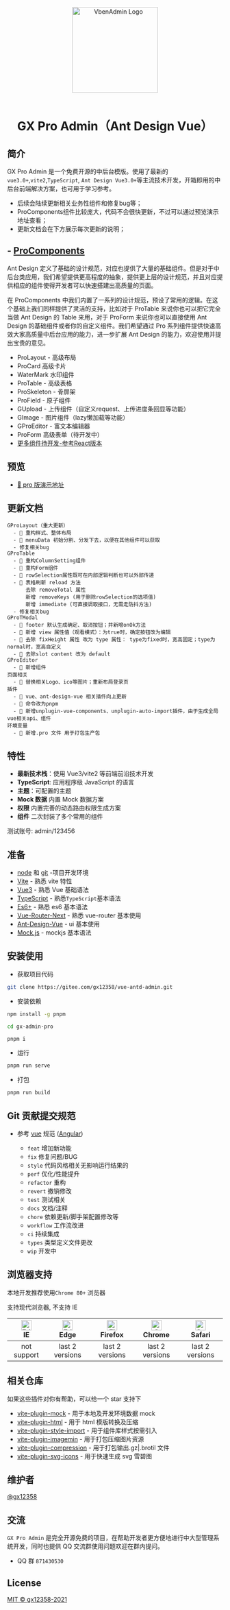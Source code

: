 <div align="center"> <a href="https://gitee.com/gx12358/vite-admin-pro"> <img alt="VbenAdmin Logo" width="200" height="200" src="https://zbbf9-hw.ahtv.cn/ahtv-obs/20210811/d5b6f8d7-b759-243d-b8f3-906a6b8570bf.png"> </a> <br> <br>

<h1>GX Pro Admin（Ant Design Vue）</h1>
</div>

## 简介

GX Pro Admin 是一个免费开源的中后台模版。使用了最新的`vue3.0+`,`vite2`,`TypeScript`, `Ant Design Vue3.0+`等主流技术开发，开箱即用的中后台前端解决方案，也可用于学习参考。

- 后续会陆续更新相关业务性组件和修复bug等；
- ProComponents组件比较庞大，代码不会很快更新，不过可以通过预览演示地址查看；
- 更新文档会在下方展示每次更新的说明；

## - [ProComponents](https://procomponents.ant.design/components)

Ant Design 定义了基础的设计规范，对应也提供了大量的基础组件。但是对于中后台类应用，我们希望提供更高程度的抽象，提供更上层的设计规范，并且对应提供相应的组件使得开发者可以快速搭建出高质量的页面。

在 ProComponents 中我们内置了一系列的设计规范，预设了常用的逻辑。在这个基础上我们同样提供了灵活的支持，比如对于 ProTable 来说你也可以把它完全当做 Ant Design 的 Table 来用，对于 ProForm 来说你也可以直接使用 Ant Design 的基础组件或者你的自定义组件。我们希望通过 Pro 系列组件提供快速高效大家高质量中后台应用的能力，进一步扩展 Ant Design 的能力，欢迎使用并提出宝贵的意见。

- ProLayout - 高级布局
- ProCard 高级卡片
- WaterMark 水印组件
- ProTable - 高级表格
- ProSkeleton - 骨屏架
- ProField - 原子组件
- GUpload - 上传组件（自定义request、上传进度条回显等功能）
- GImage - 图片组件（lazy懒加载等功能）
- GProEditor - 富文本编辑器
- ProForm 高级表单（待开发中）
- [更多组件待开发-参考React版本](https://procomponents.ant.design/components)

## 预览

- [🚀 pro 版演示地址](http://121.36.16.172:9000/gx.pro.admin)

## 更新文档
    GProLayout（重大更新）
      - 🎉 重构样式、整体布局
      - 🎉 menuData 初始分割、分发下去，以便在其他组件可以获取
      - 修复相关bug
    GProTable
      - 🎉 重构ColumnSetting组件
      - 🎉 重构Form组件
      - 🎉 rowSelection属性既可在内部逻辑判断也可以外部传递
      - 🎉 表格刷新 reload 方法
          去除 removeTotal 属性
          新增 removeKeys (用于删除rowSelection的选项值)
          新增 immediate (可直接调取接口，无需走防抖方法)
      - 修复相关bug
    GProTModal
      - 🎉 footer 默认生成确定、取消按钮；并新增onOk方法
      - 🎉 新增 view 属性值（观看模式）：为true时，确定按钮改为编辑
      - 🎉 去除 fixHeight 属性 改为 type 属性： type为fixed时，宽高固定；type为normal时，宽高自定义
      - 🎉 去除slot content 改为 default
    GProEditor
      - 🎉 新增组件
    页面相关
      - 🎉 替换相关Logo、ico等图片；重新布局登录页
    插件
      - 🎉 vue、ant-design-vue 相关插件向上更新
      - 🎉 命令改为pnpm
      - 🎉 新增unplugin-vue-components、unplugin-auto-import插件，由于生成全局vue相关api、组件
    环境变量
      - 🎉 新增.pro 文件 用于打包生产包

## 特性

- **最新技术栈**：使用 Vue3/vite2 等前端前沿技术开发
- **TypeScript**: 应用程序级 JavaScript 的语言
- **主题**：可配置的主题
- **Mock 数据** 内置 Mock 数据方案
- **权限** 内置完善的动态路由权限生成方案
- **组件** 二次封装了多个常用的组件

测试账号: admin/123456

## 准备

- [node](http://nodejs.org/) 和 [git](https://git-scm.com/) -项目开发环境
- [Vite](https://vitejs.dev/) - 熟悉 vite 特性
- [Vue3](https://v3.vuejs.org/) - 熟悉 Vue 基础语法
- [TypeScript](https://www.typescriptlang.org/) - 熟悉`TypeScript`基本语法
- [Es6+](http://es6.ruanyifeng.com/) - 熟悉 es6 基本语法
- [Vue-Router-Next](https://next.router.vuejs.org/) - 熟悉 vue-router 基本使用
- [Ant-Design-Vue](https://next.antdv.com/components/overview-cn/) - ui 基本使用
- [Mock.js](https://github.com/nuysoft/Mock) - mockjs 基本语法

## 安装使用

- 获取项目代码

```bash
git clone https://gitee.com/gx12358/vue-antd-admin.git
```

- 安装依赖

```bash
npm install -g pnpm

cd gx-admin-pro

pnpm i

```

- 运行

```bash
pnpm run serve
```

- 打包

```bash
pnpm run build
```

## Git 贡献提交规范

- 参考 [vue](https://github.com/vuejs/vue/blob/dev/.github/COMMIT_CONVENTION.md) 规范 ([Angular](https://github.com/conventional-changelog/conventional-changelog/tree/master/packages/conventional-changelog-angular))

  - `feat` 增加新功能
  - `fix` 修复问题/BUG
  - `style` 代码风格相关无影响运行结果的
  - `perf` 优化/性能提升
  - `refactor` 重构
  - `revert` 撤销修改
  - `test` 测试相关
  - `docs` 文档/注释
  - `chore` 依赖更新/脚手架配置修改等
  - `workflow` 工作流改进
  - `ci` 持续集成
  - `types` 类型定义文件更改
  - `wip` 开发中

## 浏览器支持

本地开发推荐使用`Chrome 80+` 浏览器

支持现代浏览器, 不支持 IE

| [<img src="https://raw.githubusercontent.com/alrra/browser-logos/master/src/edge/edge_48x48.png" alt=" Edge" width="24px" height="24px" />](http://godban.github.io/browsers-support-badges/)</br>IE | [<img src="https://raw.githubusercontent.com/alrra/browser-logos/master/src/edge/edge_48x48.png" alt=" Edge" width="24px" height="24px" />](http://godban.github.io/browsers-support-badges/)</br>Edge | [<img src="https://raw.githubusercontent.com/alrra/browser-logos/master/src/firefox/firefox_48x48.png" alt="Firefox" width="24px" height="24px" />](http://godban.github.io/browsers-support-badges/)</br>Firefox | [<img src="https://raw.githubusercontent.com/alrra/browser-logos/master/src/chrome/chrome_48x48.png" alt="Chrome" width="24px" height="24px" />](http://godban.github.io/browsers-support-badges/)</br>Chrome | [<img src="https://raw.githubusercontent.com/alrra/browser-logos/master/src/safari/safari_48x48.png" alt="Safari" width="24px" height="24px" />](http://godban.github.io/browsers-support-badges/)</br>Safari |
| :-: | :-: | :-: | :-: | :-: |
| not support | last 2 versions | last 2 versions | last 2 versions | last 2 versions |

## 相关仓库

如果这些插件对你有帮助，可以给一个 star 支持下

- [vite-plugin-mock](https://github.com/anncwb/vite-plugin-mock) - 用于本地及开发环境数据 mock
- [vite-plugin-html](https://github.com/anncwb/vite-plugin-html) - 用于 html 模版转换及压缩
- [vite-plugin-style-import](https://github.com/anncwb/vite-plugin-style-import) - 用于组件库样式按需引入
- [vite-plugin-imagemin](https://github.com/anncwb/vite-plugin-imagemin) - 用于打包压缩图片资源
- [vite-plugin-compression](https://github.com/anncwb/vite-plugin-compression) - 用于打包输出.gz|.brotil 文件
- [vite-plugin-svg-icons](https://github.com/anncwb/vite-plugin-svg-icons) - 用于快速生成 svg 雪碧图

## 维护者

[@gx12358](https://gitee.com/gx12358)

## 交流

`GX Pro Admin` 是完全开源免费的项目，在帮助开发者更方便地进行中大型管理系统开发，同时也提供 QQ 交流群使用问题欢迎在群内提问。

- QQ 群 `871430530`

## License

[MIT © gx12358-2021](./LICENSE)
